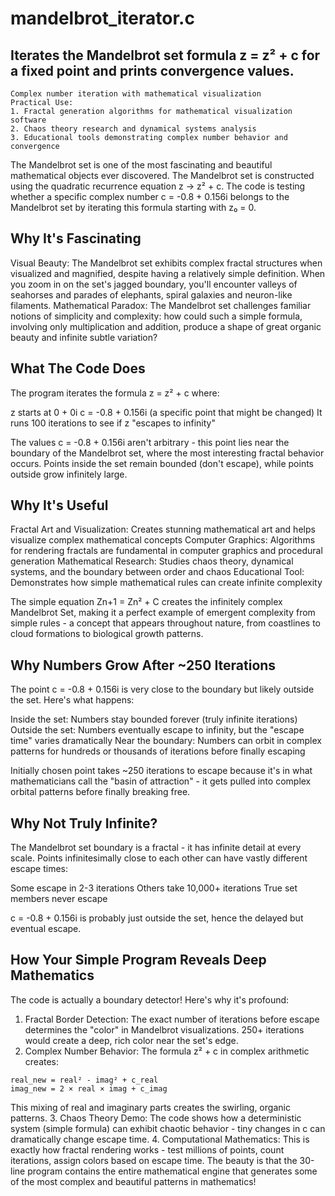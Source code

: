 # mandelbrot_iterator.c
## Iterates the Mandelbrot set formula z = z² + c for a fixed point and prints convergence values.
```
Complex number iteration with mathematical visualization
Practical Use:
1. Fractal generation algorithms for mathematical visualization software
2. Chaos theory research and dynamical systems analysis
3. Educational tools demonstrating complex number behavior and convergence
```
The Mandelbrot set is one of the most fascinating and beautiful mathematical objects ever discovered. 
The Mandelbrot set is constructed using the quadratic recurrence equation z → z² + c.
The code is testing whether a specific complex number c = -0.8 + 0.156i belongs to the Mandelbrot set by iterating this formula starting with z₀ = 0.
## Why It's Fascinating
Visual Beauty: The Mandelbrot set exhibits complex fractal structures when visualized and magnified, despite having a relatively simple definition. When you zoom in on the set's jagged boundary, you'll encounter valleys of seahorses and parades of elephants, spiral galaxies and neuron-like filaments. Mathematical Paradox: The Mandelbrot set challenges familiar notions of simplicity and complexity: how could such a simple formula, involving only multiplication and addition, produce a shape of great organic beauty and infinite subtle variation? 
## What The Code Does
The program iterates the formula z = z² + c where:

z starts at 0 + 0i
c = -0.8 + 0.156i (a specific point that might be changed)
It runs 100 iterations to see if z "escapes to infinity"

The values c = -0.8 + 0.156i aren't arbitrary - this point lies near the boundary of the Mandelbrot set, where the most interesting fractal behavior occurs. Points inside the set remain bounded (don't escape), while points outside grow infinitely large.
## Why It's Useful

Fractal Art and Visualization: Creates stunning mathematical art and helps visualize complex mathematical concepts
Computer Graphics: Algorithms for rendering fractals are fundamental in computer graphics and procedural generation
Mathematical Research: Studies chaos theory, dynamical systems, and the boundary between order and chaos
Educational Tool: Demonstrates how simple mathematical rules can create infinite complexity

The simple equation Zn+1 = Zn² + C creates the infinitely complex Mandelbrot Set, making it a perfect example of emergent complexity from simple rules - a concept that appears throughout nature, from coastlines to cloud formations to biological growth patterns.

## Why Numbers Grow After ~250 Iterations
The point c = -0.8 + 0.156i is very close to the boundary but likely outside the set. Here's what happens:

Inside the set: Numbers stay bounded forever (truly infinite iterations)
Outside the set: Numbers eventually escape to infinity, but the "escape time" varies dramatically
Near the boundary: Numbers can orbit in complex patterns for hundreds or thousands of iterations before finally escaping

Initially chosen point takes ~250 iterations to escape because it's in what mathematicians call the "basin of attraction" - it gets pulled into complex orbital patterns before finally breaking free.
## Why Not Truly Infinite?
The Mandelbrot set boundary is a fractal - it has infinite detail at every scale. Points infinitesimally close to each other can have vastly different escape times:

Some escape in 2-3 iterations
Others take 10,000+ iterations
True set members never escape

c = -0.8 + 0.156i is probably just outside the set, hence the delayed but eventual escape.
## How Your Simple Program Reveals Deep Mathematics
The code is actually a boundary detector! Here's why it's profound:
1. Fractal Border Detection: The exact number of iterations before escape determines the "color" in Mandelbrot visualizations. 250+ iterations would create a deep, rich color near the set's edge.
2. Complex Number Behavior: The formula z² + c in complex arithmetic creates:
```
real_new = real² - imag² + c_real
imag_new = 2 × real × imag + c_imag
```
This mixing of real and imaginary parts creates the swirling, organic patterns.
3. Chaos Theory Demo: The code shows how a deterministic system (simple formula) can exhibit chaotic behavior - tiny changes in c can dramatically change escape time.
4. Computational Mathematics: This is exactly how fractal rendering works - test millions of points, count iterations, assign colors based on escape time.
The beauty is that the 30-line program contains the entire mathematical engine that generates some of the most complex and beautiful patterns in mathematics!
